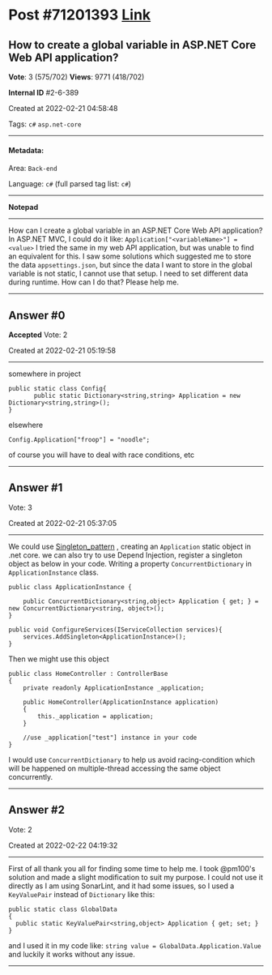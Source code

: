 
# Post \#71201393 [Link](https://stackoverflow.com/questions/71201393/)

## How to create a global variable in ASP.NET Core Web API application?

**Vote**: 3 (575/702) **Views**: 9771 (418/702) 

**Internal ID** \#2-6-389

Created at 2022-02-21 04:58:48

Tags: `c#` `asp.net-core`

----------

#### Metadata:

Area: `Back-end`

Language: `c#` (full parsed tag list: `c#`)

----------

**Notepad**


----------

How can I create a global variable in an ASP.NET Core Web API application? In ASP.NET MVC, I could do it like:
`Application["<variableName>"] = <value>`
I tried the same in my web API application, but was unable to find an equivalent for this. I saw some solutions which suggested me to store the data `appsettings.json`, but since the data I want to store in the global variable is not static, I cannot use that setup. I need to set different data during runtime. How can I do that? Please help me.


----------
        
## Answer \#0

**Accepted** Vote: 2

Created at 2022-02-21 05:19:58

------------

somewhere in project
```
public static class Config{
       public static Dictionary<string,string> Application = new Dictionary<string,string>();
}
```

elsewhere
```
Config.Application["froop"] = "noodle";
```

of course you will have to deal with race conditions, etc


------------
    
    
## Answer \#1

 Vote: 3

Created at 2022-02-21 05:37:05

------------

We could use [Singleton_pattern](https://en.wikipedia.org/wiki/Singleton_pattern) , creating an `Application` static object in .net core.
we can also try to use Depend Injection, register a singleton object as below in your code.
Writing a property `ConcurrentDictionary` in `ApplicationInstance` class.
```
public class ApplicationInstance {

    public ConcurrentDictionary<string,object> Application { get; } = new ConcurrentDictionary<string, object>();
}

public void ConfigureServices(IServiceCollection services){
    services.AddSingleton<ApplicationInstance>();
}
```

Then we might use this object
```
public class HomeController : ControllerBase
{
    private readonly ApplicationInstance _application;

    public HomeController(ApplicationInstance application)
    {
        this._application = application;
    }
    
    //use _application["test"] instance in your code
}
```

I would use `ConcurrentDictionary` to help us avoid racing-condition which will be happened on multiple-thread accessing the same object concurrently.


------------
    
    
## Answer \#2

 Vote: 2

Created at 2022-02-22 04:19:32

------------

First of all thank you all for finding some time to help me. I took @pm100's solution and made a slight modification to suit my purpose. I could not use it directly as I am using SonarLint, and it had some issues, so I used a `KeyValuePair` instead of `Dictionary` like this:
```
public static class GlobalData
{
  public static KeyValuePair<string,object> Application { get; set; }
}
```

and I used it in my code like:
`string value = GlobalData.Application.Value`
and luckily it works without any issue.


------------
    
    
